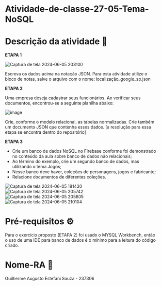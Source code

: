 # Atividade-de-classe-27-05-Tema-NoSQL

# Descrição da atividade 📝

**ETAPA 1**

![Captura de tela 2024-06-05 203100](https://github.com/itsguisouza/Atividade-de-classe-27-05-Tema-NoSQL/assets/165524574/c6123d47-5da4-4bfd-b6b0-ea0c5ee1d46f)

Escreva os dados acima na notação JSON. Para esta atividade utilize o bloco de notas, salve o arquivo com o nome: localização_google_sp.json

**ETAPA 2**

Uma empresa deseja cadastrar seus funcionários. Ao verificar seus documentos, encontrou-se a seguinte planilha abaixo:

![image](https://github.com/itsguisouza/Atividade-de-classe-27-05-Tema-NoSQL/assets/165524574/3853feae-51ad-4fdb-a567-ec53168df4ca)

Crie, conforme o modelo relacional, as tabelas normalizadas. Crie também um documento JSON que contenha esses dados. [a resolução para essa etapa se encontra dentro do repositório]

**ETAPA 3️**

- Crie um banco de dados NoSQL no Firebase conforme foi demonstrado no conteúdo da aula sobre banco de dados não relacionais;
- Ao término do exemplo, crie um segundo banco de dados, mas utilizando o tema Jogos;
- Nesse banco deve haver, coleções de personagens, jogos e fabricante;
- Relacione documentos de diferentes coleções.

![Captura de tela 2024-06-05 181430](https://github.com/itsguisouza/Atividade-de-classe-27-05-Tema-NoSQL/assets/165524574/4a599c56-ffea-47d7-b4f8-64e2b7a1d340)
![Captura de tela 2024-06-05 205742](https://github.com/itsguisouza/Atividade-de-classe-27-05-Tema-NoSQL/assets/165524574/592479c1-f4d0-4223-8b7a-c0149898c3d1)
![Captura de tela 2024-06-05 205805](https://github.com/itsguisouza/Atividade-de-classe-27-05-Tema-NoSQL/assets/165524574/9575d1aa-a434-4959-954d-a9bd8586db58)
![Captura de tela 2024-06-05 210104](https://github.com/itsguisouza/Atividade-de-classe-27-05-Tema-NoSQL/assets/165524574/9ba9d87f-de38-4f77-8e2f-dc765e706ad7)

# Pré-requisitos ⚙️

Para o exercício proposto (ETAPA 2) foi usado o MYSQL Workbench, então o uso de uma IDE para banco de dados é o mínimo para a leitura do código criado.

# Nome-RA 🪪

Guilherme Augusto Estefani Souza - 237306
